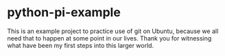 # python-pi-example
This is an example project to practice use of git on Ubuntu, because we all need that to happen at some point in our lives. Thank you for witnessing what have been my first steps into this larger world.